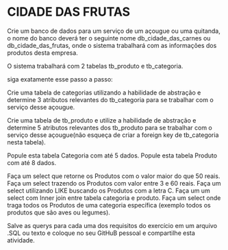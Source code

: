 # CIDADE DAS FRUTAS

Crie um banco de dados para um serviço de um açougue ou uma quitanda, o nome do
banco deverá ter o seguinte nome db_cidade_das_carnes ou db_cidade_das_frutas, onde o
sistema trabalhará com as informações dos produtos desta empresa.

O sistema trabalhará com 2 tabelas tb_produto e tb_categoria.

siga exatamente esse passo a passo:

Crie uma tabela de categorias utilizando a habilidade de abstração e determine 3 atributos
relevantes do tb_categoria para se trabalhar com o serviço desse açougue.

Crie uma tabela de tb_produto e utilize a habilidade de abstração e determine 5 atributos
relevantes dos tb_produto para se trabalhar com o serviço desse açougue(não esqueça de
criar a foreign key de tb_categoria nesta tabela).

Popule esta tabela Categoria com até 5 dados.
Popule esta tabela Produto com até 8 dados.

Faça um select que retorne os Produtos com o valor maior do que 50 reais.
Faça um select trazendo os Produtos com valor entre 3 e 60 reais.
Faça um select utilizando LIKE buscando os Produtos com a letra C.
Faça um um select com Inner join entre tabela categoria e produto.
Faça um select onde traga todos os Produtos de uma categoria específica (exemplo todos
os produtos que são aves ou legumes).


Salve as querys para cada uma dos requisitos do exercício em um arquivo .SQL ou texto e
coloque no seu GitHuB pessoal e compartilhe esta atividade.